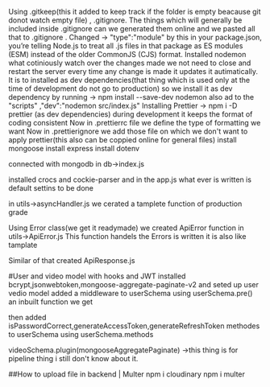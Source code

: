 Using .gitkeep(this it added to keep track if the folder is empty beacause git donot watch empty file) , .gitignore.
The things which will generally be included inside .gitignore can we generated them online and we pasted all that to .gitignore .
Changed -> "type":"module" by this in your package.json, you’re telling Node.js to treat all .js files in that package as ES modules (ESM) instead of the older CommonJS (CJS) format.
Installed nodemon what cotiniously watch over the changes made we not need to close and restart the server every time any change is made it updates it autimatically. It is to installed as dev dependencies(that thing which is used only at the time of development do not go to production) so we install it as dev dependency by running -> npm install --save-dev nodemon also ad to the "scripts" ,"dev":"nodemon src/index.js"
Installing Prettier -> npm i -D prettier (as dev dependencies) during development it keeps the format of coding consistent
Now in .prettierrc file we define the type of formatting we want 
Now in .prettierignore we add those file on which we don't want to apply prettier(this also can be coppied online for general files)
install mongoose
install express
install dotenv

connected with mongodb in db->index.js

installed crocs and cockie-parser and in the app.js what ever is written is default settins to be done

in utils->asyncHandler.js we cerated a tamplete function of production grade

Using Error class(we get it readymade) we created ApiError function in utils->ApiError.js
This function handels the Errors is written it is also like tamplate

Similar of that created ApiResponse.js

#User and video model with hooks and JWT
installed bcrypt,jsonwebtoken,mongoose-aggregate-paginate-v2 and seted up user vedio model
added a middleware to userSchema using userSchema.pre() an inbuilt function we get

then added isPasswordCorrect,generateAccessToken,generateRefreshToken methodes to userSchema
using userSchema.methods

videoSchema.plugin(mongooseAggregatePaginate) ->this thing is for pipeline thing i still don't know about it.

##How to upload file in backend | Multer
  npm i cloudinary
  npm i multer